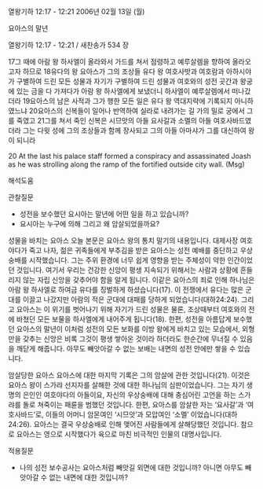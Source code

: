 열왕기하 12:17 - 12:21 
2006년 02월 13일 (월)

요아스의 말년



열왕기하 12:17 - 12:21 / 새찬송가 534 장


17그 때에 아람 왕 하사엘이 올라와서 가드를 쳐서 점령하고 예루살렘을 향하여 올라오고자 하므로 18유다의 왕 요아스가 그의 조상들 유다 왕 여호사밧과 여호람과 아하시야가 구별하여 드린 모든 성물과 자기가 구별하여 드린 성물과 여호와의 성전 곳간과 왕궁에 있는 금을 다 가져다가 아람 왕 하사엘에게 보냈더니 하사엘이 예루살렘에서 떠나갔더라 19요아스의 남은 사적과 그가 행한 모든 일은 유다 왕 역대지략에 기록되지 아니하였느냐 20요아스의 신복들이 일어나 반역하여 실라로 내려가는 길 가의 밀로 궁에서 그를 죽였고 21그를 쳐서 죽인 신복은 시므앗의 아들 요사갈과 소멜의 아들 여호사바드였더라 그는 다윗 성에 그의 조상들과 함께 장사되고 그의 아들 아마샤가 그를 대신하여 왕이 되니라 

20 At the last his palace staff formed a conspiracy and assassinated Joash as he was strolling along the ramp of the fortified outside city wall. (Msg)

해석도움





관찰질문 
- 성전을 보수했던 요시아는 말년에 어떤 일을 하고 있습니까? 
- 요시아는 누구에 의해 그리고 왜 암살되었을까요? 


성물을 바치는 요아스 
오늘 본문은 요아스 왕의 통치 말기의 내용입니다. 대제사장 여호야다가 죽고 나자, 젊은 귀족들에게 부추김을 받은 요아스는 성전 예배를 중단하고 우상숭배를 시작했습니다. 그는 주위 환경에 너무 쉽게 영향을 받는 주체성이 약한 인간이었던 것입니다. 여기서 우리는 건강한 신앙이 평생 지속되기 위해서는 사람과 상황에 흔들리지 않는 자립 신앙을 갖추어야 함을 알게 됩니다. 이같은 요아스의 죄로 인해 하나님은 아람 왕 하사엘로 하여금 유다를 징벌하게 하셨습니다(17). 이 전쟁에서 유다는 많은 군대를 이끌고 나갔지만 아람의 적은 군대에 대패를 당하게 되었습니다(대하24:24). 그리고 요아스는 이 위기를 벗어나기 위해 자기가 드린 성물은 물론, 조상때부터 여호와의 전에 바쳤던 모든 보물을 하사엘에게 내어주게 됩니다(18). 한편, 성전을 아름답게 보수했던 요아스의 말년이 이처럼 성전의 모든 보화를 이방 왕에게 바치고 있는 모습에서, 외형만을 갖추는 신앙은 비록 그것이 평생 쌓아온 것이라 하더라도 한순간에 무너질 수 있음을 깨닫게 해줍니다. 아무도 빼앗아갈 수 없는 보배는 내면의 성전 안에만 쌓을 수 있습니다. 

암살당한 요아스 
요아스에 대한 마지막 기록은 그의 암살에 관한 것입니다(21). 이것은 요아스 왕이 스가랴 선지자를 살해한 것에 대한 하나님의 심판이었습니다. 그는 자기 생명의 은인인 여호야다의 아들이요, 자신의 우상숭배에 대해 충심어린 고언을 하는 스가랴를 돌로 쳐죽이는 패륜을 범했던 것입니다. 한편, 요아스를 암살한 자는 ‘요사갈’과 ‘여호사바드’로, 이들의 어머니 암몬여인 ‘시므앗’과 모압여인 ‘소멜’ 이었습니다(대하24:26). 요아스는 결국 우상숭배로 인해 맺어진 사람들에게 살해당했던 것입니다. 참으로 요아스는 영으로 시작했다가 육으로 마친 비극적인 인물의 대명사입니다. 


적용질문 
- 나의 성전 보수공사는 요아스처럼 빼앗길 외면에 대한 것입니까? 아니면 아무도 빼앗아갈 수 없는 내면에 대한 것입니까?